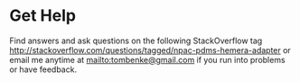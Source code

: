# Get Help

Find answers and ask questions on the following StackOverflow tag <http://stackoverflow.com/questions/tagged/npac-pdms-hemera-adapter> or email me anytime at <mailto:tombenke@gmail.com> if you run into problems or have feedback.
